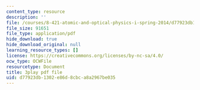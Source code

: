 ```yaml
---
content_type: resource
description: ''
file: /courses/8-421-atomic-and-optical-physics-i-spring-2014/d77923db1302e86d8cbca8a2967be035_iwQ49oG-DO8.pdf
file_size: 91651
file_type: application/pdf
hide_download: true
hide_download_original: null
learning_resource_types: []
license: https://creativecommons.org/licenses/by-nc-sa/4.0/
ocw_type: OCWFile
resourcetype: Document
title: 3play pdf file
uid: d77923db-1302-e86d-8cbc-a8a2967be035
---
```

